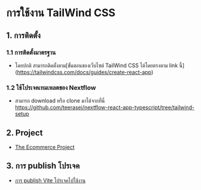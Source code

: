 
# การใช้งาน TailWind CSS 

## 1. การติดตั้ง

### 1.1 การติดตั้งมาตรฐาน

- โดยปกติ สามารถติดตั้งตาม[ขั้นตอนของเว็บไซต์ TailWind CSS ได้โดยตรงตาม link นี้] (https://tailwindcss.com/docs/guides/create-react-app)

### 1.2 ใช้โปรเจคเทมเพลตของ Nextflow

- สามารถ download หรือ clone มาได้จากที่นี่ https://github.com/teerasej/nextflow-react-app-typescript/tree/tailwind-setup

## 2. Project 

- [The Ecommerce Project](ecommerce-project/README.md)

## 3. การ publish โปรเจค

- [การ publish Vite โปรเจคไปใช้งาน](publish.md)
